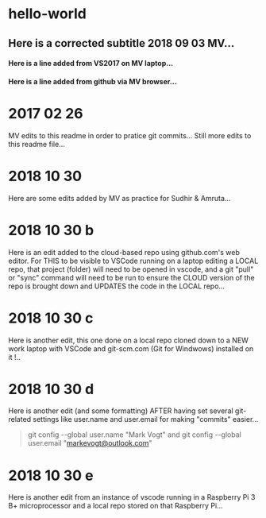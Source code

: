 # hello-world
## Here is a corrected subtitle 2018 09 03 MV...
#### Here is a line added from VS2017 on MV laptop... 
#### Here is a line added from github via MV browser... 

# 2017 02 26
MV edits to this readme in order to pratice git commits... 
Still more edits to this readme file...

# 2018 10 30 
Here are some edits added by MV as practice for Sudhir & Amruta... 

# 2018 10 30 b
Here is an edit added to the cloud-based repo using github.com's web editor. 
For THIS to be visible to VSCode running on a laptop editing a LOCAL repo, that project (folder) will need to be opened in vscode, and a git "pull" or "sync" command will need to be run to ensure the CLOUD version of the repo is brought down and UPDATES the code in the LOCAL repo... 

# 2018 10 30 c
Here is another edit, this one done on a local repo cloned down to a NEW work laptop with VSCode and git-scm.com (Git for Windwows) installed on it !.. 

# 2018 10 30 d
Here is another edit (and some formatting) AFTER having set several git-related settings like user.name and user.email for making "commits" easier... 
> git config --global user.name "Mark Vogt" and 
> git config --global user.email "markevogt@outlook.com" 

# 2018 10 30 e
Here is another edit from an instance of vscode running in a Raspberry Pi 3 B+ microprocessor and a local repo stored on that Raspberry Pi...

